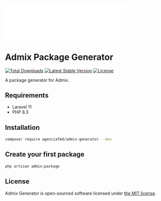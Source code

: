 <a href="https://fmd.ag" target="_blank"><img src="https://github.com/agenciafmd/admix/raw/master/resources/images/fmd.svg" width="400" alt="Logo da F&MD"></a>

# Admix Package Generator

<a href="https://packagist.org/packages/agenciafmd/admix-generator"><img src="https://img.shields.io/packagist/dt/agenciafmd/admix-generator" alt="Total Downloads"></a>
<a href="https://packagist.org/packages/agenciafmd/admix-generator"><img src="https://img.shields.io/packagist/v/agenciafmd/admix-generator" alt="Latest Stable Version"></a>
<a href="https://packagist.org/packages/agenciafmd/admix-generator"><img src="https://img.shields.io/packagist/l/agenciafmd/admix-generator" alt="License"></a>

A package generator for Admix.

## Requirements

- Laravel 11
- PHP 8.3

## Installation

```bash
composer require agenciafmd/admix-generator --dev
```

## Create your first package

```bash
php artisan admix:package
```

## License

Admix Generator is open-sourced software licensed under [the MIT license](LICENSE.md).